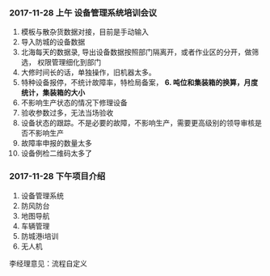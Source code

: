 ### 2017-11-28 上午 设备管理系统培训会议

1. 模板与散杂货数据对接，目前是手动输入
2. 导入防城的设备数据
3. 北海每天的数据录, 导出设备数据按照部门隔离开，或者作业区的分开，做筛选， 权限管理细化到部门
4. 大修时间长的话，单独操作，旧机器太多。
5. 特种设备报停，不统计故障率，特检局备案，
**6. 吨位和集装箱的换算，月度统计，集装箱的大小**
7. 不影响生产状态的情况下修理设备
8. 验收参数过多，无法当场验收
9. 设备状态的跟踪。不是必要的故障，不影响生产，需要更高级别的领导审核是否不影响生产
10. 故障率申报的数量太多
11. 设备例检二维码太多了


### 2017-11-28 下午项目介绍

1. 设备管理系统
2. 防风防台
3. 地图导航
4. 车辆管理
5. 防城港i培训
6. 无人机


李经理意见：流程自定义